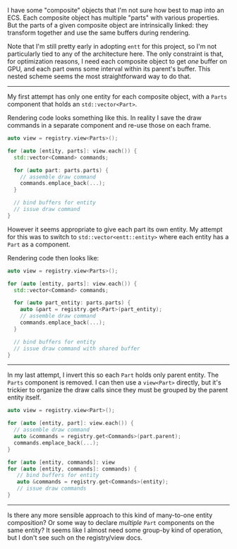 I have some "composite" objects that I'm not sure how best to map into an ECS. Each composite object has multiple "parts" with various properties. But the parts of a given composite object are intrinsically linked: they transform together and use the same buffers during rendering.

Note that I'm still pretty early in adopting `entt` for this project, so I'm not particularly tied to any of the architecture here. The only constraint is that, for optimization reasons, I need each composite object to get _one_ buffer on GPU, and each part owns some interval within its parent's buffer. This nested scheme seems the most straightforward way to do that.

---

My first attempt has only one entity for each composite object, with a `Parts` component that holds an `std::vector<Part>`. 

Rendering code looks something like this. In reality I save the draw commands in a separate component and re-use those on each frame.

```c++
auto view = registry.view<Parts>();

for (auto [entity, parts]: view.each()) {
  std::vector<Command> commands;

  for (auto part: parts.parts) {
    // assemble draw command
    commands.emplace_back(...);
  }

  // bind buffers for entity
  // issue draw command
}
```

However it seems appropriate to give each part its own entity. My attempt for this was to switch to `std::vector<entt::entity>` where each entity has a `Part` as a component.

Rendering code then looks like:

```c++
auto view = registry.view<Parts>();

for (auto [entity, parts]: view.each()) {
  std::vector<Command> commands;

  for (auto part_entity: parts.parts) {
    auto &part = registry.get<Part>(part_entity);
    // assemble draw command
    commands.emplace_back(...);
  }

  // bind buffers for entity
  // issue draw command with shared buffer
}
```

---

In my last attempt, I invert this so each `Part` holds only parent entity. The `Parts` component is removed. I can then use a `view<Part>` directly, but it's trickier to organize the draw calls since they must be grouped by the parent entity itself.

```c++
auto view = registry.view<Part>();

for (auto [entity, part]: view.each()) {
  // assemble draw command
  auto &commands = registry.get<Commands>(part.parent);
  commands.emplace_back(...);
}

for (auto [entity, commands]: view
for (auto [entity, commands]: commands) {
   // bind buffers for entity
   auto &commands = registry.get<Commands>(entity);
   // issue draw commands
}
```

---

Is there any more sensible approach to this kind of many-to-one entity composition? Or some way to declare _multiple_ `Part` components on the same entity? It seems like I almost need some group-by kind of operation, but I don't see such on the registry/view docs.